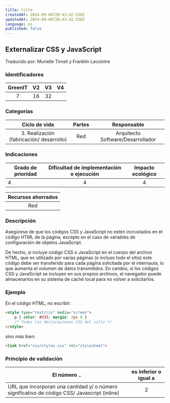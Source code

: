 ```yaml
---
title: title
createdAt: 2024-09-06T20:43:42.530Z
updatedAt: 2024-09-06T20:43:42.530Z
language: es
published: false
---
```

## Externalizar CSS y JavaScript
Traducido por: Murielle Timsit y Franklin Lecointre

### Identificadores

| GreenIT |  V2  |  V3  |  V4  |
|:-------:|:----:|:----:|:----:|
| 7 | 16 | 32 | |

### Categorías

| Ciclo de vida | Partes | Responsable  |
|:---------:|:----:|:----:|
| 3. Realización (fabricación/ desarrollo) | Red | Arquitecto Software/Desarrollador |

### Indicaciones

| Grado de prioridad   | Dificultad de implementación o ejecución | Impacto ecológico   |
|-------------------|:-------------------------:|:---------------------:|
| 4 | 4 | 4 |

|Recursos ahorrados |
|:----------------------------------------------------------:|
| Red  |

### Descripción

Asegúrese de que los códigos CSS y JavaScript no estén incrustados en el código HTML de la página, excepto en el caso de variables de configuración de objetos JavaScript.

De hecho, si incluye código CSS o JavaScript en el cuerpo del archivo HTML, que es utilizado por varias páginas (o incluso todo el sitio) este código debe ser transferido para cada página solicitada por el internauta, lo que aumenta el volumen de datos transmitidos.
En cambio, si los códigos CSS y JavaScript se incluyen en sus propios archivos, el navegador puede almacenarlos en su sistema de caché local para no volver a solicitarlos.

### Ejemplo

En el código HTML, no escribir:
```html
<style type="text/css" media="screen">
	p { color: #333; margin: 2px 0 }
	/* Todas las declaraciones CSS del sitio */
</style>
```

sino más bien:
```html
<link href="css/styles.css" rel="stylesheet">
```

### Principio de validación

| El número ..   | es inferior o igual a   |  
|-------------------|:-------------------------:|
| URL que incorporan una cantidad y/ o número significativo de código CSS/ Javascript (inline)   | 2  |


